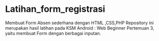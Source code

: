 # Latihan_form_registrasi
Membuat Form Absen sederhana dengan HTML ,CSS,PHP
Repository ini merupakan hasil latihan pada KSM Android : Web Beginner Pertemuan 3, yaitu membuat Form dengan berbagai inputan.
